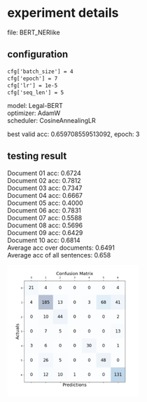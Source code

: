 # experiment details
file: BERT_NERlike

## configuration
```
cfg['batch_size'] = 4  
cfg['epoch'] = 7  
cfg['lr'] = 1e-5  
cfg['seq_len'] = 5  
```
model: Legal-BERT  
optimizer: AdamW  
scheduler: CosineAnnealingLR  

best valid acc: 0.659708559513092, epoch: 3  

## testing result

Document 01 acc: 0.6724  
Document 02 acc: 0.7812  
Document 03 acc: 0.7347  
Document 04 acc: 0.6667  
Document 05 acc: 0.4000  
Document 06 acc: 0.7831  
Document 07 acc: 0.5588  
Document 08 acc: 0.5696  
Document 09 acc: 0.6429  
Document 10 acc: 0.6814  
Average acc over documents: 0.6491  
Average acc of all sentences:  0.658  

 <img src="./confusion_matrix.png" width = "300" height = "300" alt="图片名称" align=center />